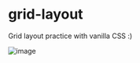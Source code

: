 # grid-layout
Grid layout practice with vanilla CSS :)


![image](https://user-images.githubusercontent.com/83133493/205443003-2e1c0759-14ca-4fbc-9294-65c33204e5cd.png)
